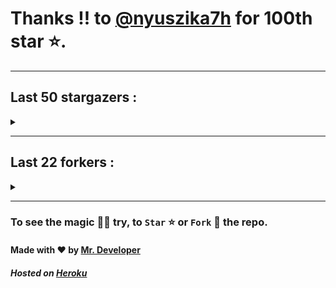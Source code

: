# Thanks !! to [@nyuszika7h](https://github.com/nyuszika7h) for 100th star ⭐.
---

## Last 50 stargazers :
<details><summary></summary>

| No. | Profile Pic | Username | Star Number ⭐ |
| :---: | :---: | :---: | :---: |
| 1. | <img src='https://avatars.githubusercontent.com/u/482367?v=4'> | [@nyuszika7h](https://github.com/nyuszika7h) | 100 |
| 2. | <img src='https://avatars.githubusercontent.com/u/55983182?v=4'> | [@yasirarism](https://github.com/yasirarism) | 99 |
| 3. | <img src='https://avatars.githubusercontent.com/u/44270905?v=4'> | [@zevtyardt](https://github.com/zevtyardt) | 98 |
| 4. | <img src='https://avatars.githubusercontent.com/u/66245404?v=4'> | [@tovade](https://github.com/tovade) | 97 |
| 5. | <img src='https://avatars.githubusercontent.com/u/48980248?v=4'> | [@hybridvamp](https://github.com/hybridvamp) | 96 |
| 6. | <img src='https://avatars.githubusercontent.com/u/81961690?v=4'> | [@dinesh-0602](https://github.com/dinesh-0602) | 95 |
| 7. | <img src='https://avatars.githubusercontent.com/u/89954408?v=4'> | [@SunshroomChan](https://github.com/SunshroomChan) | 94 |
| 8. | <img src='https://avatars.githubusercontent.com/u/109037713?v=4'> | [@Buivanan82](https://github.com/Buivanan82) | 93 |
| 9. | <img src='https://avatars.githubusercontent.com/u/76533278?v=4'> | [@4amparaboy](https://github.com/4amparaboy) | 92 |
| 10. | <img src='https://avatars.githubusercontent.com/u/57042741?v=4'> | [@Woomymy](https://github.com/Woomymy) | 91 |
| 11. | <img src='https://avatars.githubusercontent.com/u/88822116?v=4'> | [@dgigantino](https://github.com/dgigantino) | 90 |
| 12. | <img src='https://avatars.githubusercontent.com/u/53967726?v=4'> | [@supercrafter333](https://github.com/supercrafter333) | 89 |
| 13. | <img src='https://avatars.githubusercontent.com/u/64813399?v=4'> | [@jibixyt](https://github.com/jibixyt) | 88 |
| 14. | <img src='https://avatars.githubusercontent.com/u/26801154?v=4'> | [@CodsXBlastin](https://github.com/CodsXBlastin) | 87 |
| 15. | <img src='https://avatars.githubusercontent.com/u/73209315?v=4'> | [@saadman-galib](https://github.com/saadman-galib) | 86 |
| 16. | <img src='https://avatars.githubusercontent.com/u/68734813?v=4'> | [@faded-ninja](https://github.com/faded-ninja) | 85 |
| 17. | <img src='https://avatars.githubusercontent.com/u/47496465?v=4'> | [@Matze997](https://github.com/Matze997) | 84 |
| 18. | <img src='https://avatars.githubusercontent.com/u/51480483?v=4'> | [@shizotoaster](https://github.com/shizotoaster) | 83 |
| 19. | <img src='https://avatars.githubusercontent.com/u/28113262?v=4'> | [@xISRAPILx](https://github.com/xISRAPILx) | 82 |
| 20. | <img src='https://avatars.githubusercontent.com/u/32965703?v=4'> | [@Ifera](https://github.com/Ifera) | 81 |
| 21. | <img src='https://avatars.githubusercontent.com/u/50779115?v=4'> | [@ReversoDev](https://github.com/ReversoDev) | 80 |
| 22. | <img src='https://avatars.githubusercontent.com/u/40144185?v=4'> | [@itsDkiller](https://github.com/itsDkiller) | 79 |
| 23. | <img src='https://avatars.githubusercontent.com/u/34418030?v=4'> | [@HerryYT](https://github.com/HerryYT) | 78 |
| 24. | <img src='https://avatars.githubusercontent.com/u/40790870?v=4'> | [@SpaceLeft](https://github.com/SpaceLeft) | 77 |
| 25. | <img src='https://avatars.githubusercontent.com/u/16628342?v=4'> | [@DelxHQ](https://github.com/DelxHQ) | 76 |
| 26. | <img src='https://avatars.githubusercontent.com/u/46083528?v=4'> | [@siddharthroy12](https://github.com/siddharthroy12) | 75 |
| 27. | <img src='https://avatars.githubusercontent.com/u/75159744?v=4'> | [@Avyansh0001](https://github.com/Avyansh0001) | 74 |
| 28. | <img src='https://avatars.githubusercontent.com/u/62464560?v=4'> | [@Illegal-Services](https://github.com/Illegal-Services) | 73 |
| 29. | <img src='https://avatars.githubusercontent.com/u/59579906?v=4'> | [@bocah27](https://github.com/bocah27) | 72 |
| 30. | <img src='https://avatars.githubusercontent.com/u/90455659?v=4'> | [@akprivatebots](https://github.com/akprivatebots) | 71 |
| 31. | <img src='https://avatars.githubusercontent.com/u/76171703?v=4'> | [@roushanagarwalla](https://github.com/roushanagarwalla) | 70 |
| 32. | <img src='https://avatars.githubusercontent.com/u/26739205?v=4'> | [@AbdushukurRasulov](https://github.com/AbdushukurRasulov) | 69 |
| 33. | <img src='https://avatars.githubusercontent.com/u/92579700?v=4'> | [@JohnWickKeanue](https://github.com/JohnWickKeanue) | 68 |
| 34. | <img src='https://avatars.githubusercontent.com/u/87888078?v=4'> | [@hydrix777](https://github.com/hydrix777) | 67 |
| 35. | <img src='https://avatars.githubusercontent.com/u/85750096?v=4'> | [@JemonNazeer](https://github.com/JemonNazeer) | 66 |
| 36. | <img src='https://avatars.githubusercontent.com/u/106221089?v=4'> | [@ItzKingz](https://github.com/ItzKingz) | 65 |
| 37. | <img src='https://avatars.githubusercontent.com/u/32560442?v=4'> | [@mrdrivingduck](https://github.com/mrdrivingduck) | 64 |
| 38. | <img src='https://avatars.githubusercontent.com/u/105053471?v=4'> | [@Sharmaps1757](https://github.com/Sharmaps1757) | 63 |
| 39. | <img src='https://avatars.githubusercontent.com/u/87847004?v=4'> | [@Hesenovhuseyn](https://github.com/Hesenovhuseyn) | 62 |
| 40. | <img src='https://avatars.githubusercontent.com/u/104765453?v=4'> | [@youssefnasef](https://github.com/youssefnasef) | 61 |
| 41. | <img src='https://avatars.githubusercontent.com/u/105335749?v=4'> | [@spideyboyaman](https://github.com/spideyboyaman) | 60 |
| 42. | <img src='https://avatars.githubusercontent.com/u/60040629?v=4'> | [@JD906](https://github.com/JD906) | 59 |
| 43. | <img src='https://avatars.githubusercontent.com/u/95572329?v=4'> | [@JoelBobanOffline](https://github.com/JoelBobanOffline) | 58 |
| 44. | <img src='https://avatars.githubusercontent.com/u/86429222?v=4'> | [@arun017s](https://github.com/arun017s) | 57 |
| 45. | <img src='https://avatars.githubusercontent.com/u/66241829?v=4'> | [@AwayJob](https://github.com/AwayJob) | 56 |
| 46. | <img src='https://avatars.githubusercontent.com/u/77918734?v=4'> | [@yourtulloh](https://github.com/yourtulloh) | 55 |
| 47. | <img src='https://avatars.githubusercontent.com/u/92523621?v=4'> | [@omiragk05](https://github.com/omiragk05) | 54 |
| 48. | <img src='https://avatars.githubusercontent.com/u/82395901?v=4'> | [@rakeshyt](https://github.com/rakeshyt) | 53 |
| 49. | <img src='https://avatars.githubusercontent.com/u/87684559?v=4'> | [@Meliodas-Demonking](https://github.com/Meliodas-Demonking) | 52 |
| 50. | <img src='https://avatars.githubusercontent.com/u/86404384?v=4'> | [@eaustin6](https://github.com/eaustin6) | 51 |
| 51. | <img src='https://avatars.githubusercontent.com/u/9571025?v=4'> | [@junedkh](https://github.com/junedkh) | 50 |

</details>

---

## Last 22 forkers :
<details><summary></summary>

| No. | Profile Pic | Username | Fork Number 🍴 |
| :---: | :---: | :---: | :---: |
| 1. | <img src='https://avatars.githubusercontent.com/u/48980248?v=4'> | [@hybridvamp](https://github.com/hybridvamp) | 23 |
| 2. | <img src='https://avatars.githubusercontent.com/u/110144682?v=4'> | [@Jackabu](https://github.com/Jackabu) | 22 |
| 3. | <img src='https://avatars.githubusercontent.com/u/47496465?v=4'> | [@Matze997](https://github.com/Matze997) | 21 |
| 4. | <img src='https://avatars.githubusercontent.com/u/40790870?v=4'> | [@SpaceLeft](https://github.com/SpaceLeft) | 20 |
| 5. | <img src='https://avatars.githubusercontent.com/u/87888078?v=4'> | [@hydrix777](https://github.com/hydrix777) | 19 |
| 6. | <img src='https://avatars.githubusercontent.com/u/106221089?v=4'> | [@ItzKingz](https://github.com/ItzKingz) | 18 |
| 7. | <img src='https://avatars.githubusercontent.com/u/105053471?v=4'> | [@Sharmaps1757](https://github.com/Sharmaps1757) | 17 |
| 8. | <img src='https://avatars.githubusercontent.com/u/100023533?v=4'> | [@omkar1003](https://github.com/omkar1003) | 16 |
| 9. | <img src='https://avatars.githubusercontent.com/u/104765453?v=4'> | [@youssefnasef](https://github.com/youssefnasef) | 15 |
| 10. | <img src='https://avatars.githubusercontent.com/u/105335749?v=4'> | [@spideyboyaman](https://github.com/spideyboyaman) | 14 |
| 11. | <img src='https://avatars.githubusercontent.com/u/88897873?v=4'> | [@Nobody370](https://github.com/Nobody370) | 13 |
| 12. | <img src='https://avatars.githubusercontent.com/u/96438111?v=4'> | [@Gishankrishka2](https://github.com/Gishankrishka2) | 12 |
| 13. | <img src='https://avatars.githubusercontent.com/u/91558902?v=4'> | [@rk134-hub](https://github.com/rk134-hub) | 11 |
| 14. | <img src='https://avatars.githubusercontent.com/u/20133621?v=4'> | [@NitroFuN](https://github.com/NitroFuN) | 10 |
| 15. | <img src='https://avatars.githubusercontent.com/u/482367?v=4'> | [@nyuszika7h](https://github.com/nyuszika7h) | 9 |
| 16. | <img src='https://avatars.githubusercontent.com/u/84174959?v=4'> | [@S4TyEndRa](https://github.com/S4TyEndRa) | 8 |
| 17. | <img src='https://avatars.githubusercontent.com/u/66910428?v=4'> | [@VIKASIND](https://github.com/VIKASIND) | 7 |
| 18. | <img src='https://avatars.githubusercontent.com/u/101307401?v=4'> | [@Tellyfun](https://github.com/Tellyfun) | 6 |
| 19. | <img src='https://avatars.githubusercontent.com/u/102476142?v=4'> | [@hiroultroid93819](https://github.com/hiroultroid93819) | 5 |
| 20. | <img src='https://avatars.githubusercontent.com/u/98212032?v=4'> | [@random772](https://github.com/random772) | 4 |
| 21. | <img src='https://avatars.githubusercontent.com/u/97720718?v=4'> | [@MaheshKmr9](https://github.com/MaheshKmr9) | 3 |
| 22. | <img src='https://avatars.githubusercontent.com/u/85005373?v=4'> | [@HerokuMods](https://github.com/HerokuMods) | 2 |

</details>

---
### To see the magic 🧚‍♂️ try, to `Star` ⭐ or `Fork` 🍴 the repo.
#### Made with ❤️ by [Mr. Developer](https://github.com/MrBotDeveloper)
##### Hosted on [Heroku](https://heroku.com)
